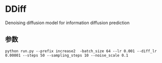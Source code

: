 # DDiff
Denoising diffusion model for information diffusion prediction

## 参数

```shell
python run.py --prefix increase2  -batch_size 64 --lr 0.001 --diff_lr 0.00001 --steps 50 --sampling_steps 10 --noise_scale 0.1
```
